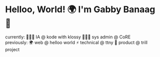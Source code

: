 # Helloo, World! 🌍 I'm Gabby Banaag 👋

currently: 👩🏻‍🏫 IA @ kode with klossy 👩🏻‍💻 sys admin @ CoRE <br>
previously: 🌍 web @ helloo world ⚡️ technical @ ttny 🦋 product @ trill project

<!--
**gbanaag/gbanaag** is a ✨ _special_ ✨ repository because its `README.md` (this file) appears on your GitHub profile.

Here are some ideas to get you started:

- 🔭 I’m currently working on ...
- 🌱 I’m currently learning ...
- 👯 I’m looking to collaborate on ...
- 🤔 I’m looking for help with ...
- 💬 Ask me about ...
- 📫 How to reach me: ...
- 😄 Pronouns: ...
- ⚡ Fun fact: ...
-->
